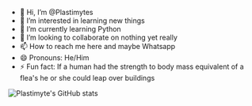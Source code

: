 - 👋 Hi, I’m @Plastimytes
- 👀 I’m interested in learning new things 
- 🌱 I’m currently learning Python 
- 💞️ I’m looking to collaborate on nothing yet really 
- 📫 How to reach me here and maybe Whatsapp 
- 😄 Pronouns: He/Him
- ⚡ Fun fact: If a human had the strength to body mass equivalent of a flea's he or she could leap over buildings

<!---
Plastimytes/Plastimytes is a ✨ special ✨ repository because its `README.md` (this file) appears on your GitHub profile.
You can click the Preview link to take a look at your changes.
--->
<img src="https://github-readme-stats.vercel.app/api?username=Plastimytes&theme=radical" alt="Plastimyte's GitHub stats" />
